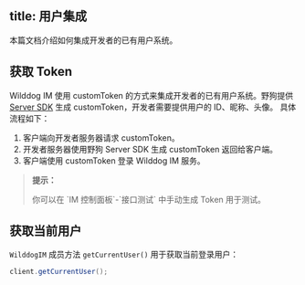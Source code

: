 title: 用户集成
---

本篇文档介绍如何集成开发者的已有用户系统。


## 获取 Token

Wilddog IM 使用 customToken 的方式来集成开发者的已有用户系统。野狗提供 [Server SDK](/guide/auth/server/server.html) 生成 customToken，开发者需要提供用户的 ID、昵称、头像。
具体流程如下：
1. 客户端向开发者服务器请求 customToken。
2. 开发者服务器使用野狗 Server SDK 生成 customToken 返回给客户端。
3. 客户端使用 customToken 登录 Wilddog IM 服务。

<blockquote class="notice">
  <p><strong>提示：</strong></p>
  你可以在 `IM 控制面板`-`接口测试` 中手动生成 Token 用于测试。
</blockquote>

	
## 获取当前用户

`WilddogIM` 成员方法 `getCurrentUser()` 用于获取当前登录用户：

```java
client.getCurrentUser();

```


 
 
 